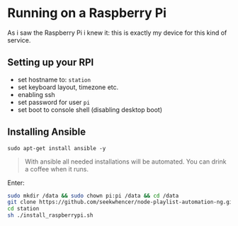 # Running on a Raspberry Pi

As i saw the Raspberry Pi i knew it: this is exactly my device for this kind of service.


## Setting up your RPI

- set hostname to: `station`
- set keyboard layout, timezone etc.
- enabling ssh
- set password for user `pi`
- set boot to console shell (disabling desktop boot)

## Installing Ansible
```
sudo apt-get install ansible -y
```

> With ansible all needed installations will be automated. You can drink a coffee when it runs.

Enter:
```bash
sudo mkdir /data && sudo chown pi:pi /data && cd /data
git clone https://github.com/seekwhencer/node-playlist-automation-ng.git station
cd station
sh ./install_raspberrypi.sh
```
